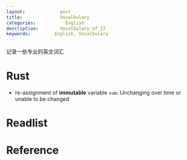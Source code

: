 ```yaml
---
layout:     		post
title:      		Vocalbulary 
categories: 	      English
description:   		Vocalbulary of IT
keywords: 		  English, Vocalbulary 
---
```


记录一些专业的英文词汇

# Rust

- re-assignment of **immutable** variable `sum`: Unchanging over time or unable to be changed





# Readlist

# Reference

